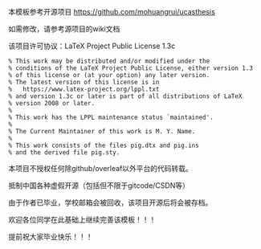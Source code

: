 本模板参考开源项目 https://github.com/mohuangrui/ucasthesis

如需修改，请参考源项目的wiki文档

该项目许可协议：LaTeX Project Public License 1.3c

```
% This work may be distributed and/or modified under the
% conditions of the LaTeX Project Public License, either version 1.3
% of this license or (at your option) any later version.
% The latest version of this license is in
%   https://www.latex-project.org/lppl.txt
% and version 1.3c or later is part of all distributions of LaTeX
% version 2008 or later.
%
% This work has the LPPL maintenance status `maintained'.
% 
% The Current Maintainer of this work is M. Y. Name.
%
% This work consists of the files pig.dtx and pig.ins
% and the derived file pig.sty.
```

本项目不授权任何除github/overleaf以外平台的代码转载。

抵制中国各种虚假开源（包括但不限于gitcode/CSDN等）

由于作者已毕业，学校邮箱会被回收，该项目开源后将会被存档。

欢迎各位同学在此基础上继续完善该模板！！！

提前祝大家毕业快乐！！！
